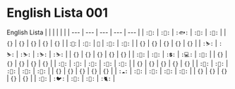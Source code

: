# English Lista 001
 English Lista
|     |     |     |     |     |
| --- | --- | --- | --- | --- |
|  `:🪈:`    |   `:🐸:`  |  `:🐟:`   |  `:🦎:`   |   `:👻:`  |
| `{}`   |   `{}`  |   `{}`  |  `{}`   |  `{}`   |
|   :`🍕`:  |   `:🐺:`  |   `🧬`  |  `:🍍:`   |  `:🥥:`   |
| `{}`   |   `{}`  |   `{}`  |  `{}`   |  `{}`   |
|  `:⛷️:`   |   `:⛷️:`  |  `:⛷️:`  |  `:⛷️:`   |   `:⛷️:`  |
|   `{}`  |   `{}`  |   `{}`  |  `{}`  |  `{}`   |
|   `:🧑:`  |   `:🍿:`  |   `:💲:`  |  `:💻:`   |  `:🍅:`   |
|   `{}`  |   `{}`  |   `{}`  |  `{}`  |  `{}`   |
|   `:🧬:`  |   `:🚦:`  |   `:🚥:`  |  `:🏫:`   |  `:🥔:`   |
|   `{}`  |   `{}`  |   `{}`  |  `{}`  |  `{}`   |
|   `:🧂:`  |   `:🚕:`  |   `:🧄:`  |  `:🍇:`   |  `:🍖:`   |
|   `{}`  |   `{}`  |   `{}`  |  `{}`  |  `{}`   |
|   `:☁️:`  |   `:🍎:`  |   `:🍊:`  |  `:🍐:`   |  `:🐔:`   |
|   `{}`  |   `{}`  |   `{}`  |  `{}`  |  `{}`   |
|   `:🥚:`  |   `:🐦:`  |   `:🦅:`  |  `:🐀:`   |  `:🐈:`   |
